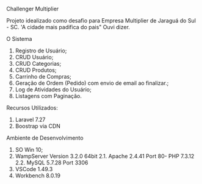 Challenger Multiplier

Projeto idealizado como desafio para Empresa Multiplier de Jaraguá do Sul - SC. 'A cidade mais padifica do pais" Ouvi dizer.

O Sistema
1. Registro de Usuário;
2. CRUD Usuário;
3. CRUD Categorias;
4. CRUD Produtos;
5. Carrinho de Compras;
6. Geração de Ordem (Pedido) com envio de email ao finalizar.;
7. Log de Atividades do Usuário;
8. Listagens com Paginação.

Recursos Utilizados:
1. Laravel 7.27
2. Boostrap via CDN

Ambiente de Desenvolvimento

1. SO Win 10;
2. WampServer Version 3.2.0 64bit
2.1. Apache 2.4.41 Port 80- PHP 7.3.12
2.2. MySQL 5.7.28 Port 3306
3. VSCode  1.49.3
4. Workbench 8.0.19
